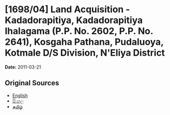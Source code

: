 # [1698/04] Land Acquisition - Kadadorapitiya, Kadadorapitiya Ihalagama (P.P. No. 2602, P.P. No. 2641), Kosgaha Pathana, Pudaluoya, Kotmale D/S Division, N'Eliya District

**Date:** 2011-03-21

## Original Sources

- [English](https://documents.gov.lk/view/extra-gazettes/2011/3/1698-04_E.pdf)
- [සිංහල](https://documents.gov.lk/view/extra-gazettes/2011/3/1698-04_S.pdf)
- [தமிழ்](https://documents.gov.lk/view/extra-gazettes/2011/3/1698-04_T.pdf)
